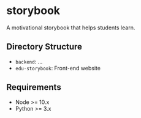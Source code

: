 # storybook
A motivational storybook that helps students learn.

## Directory Structure

 - `backend`: ...
 - `edu-storybook`: Front-end website

## Requirements

 - Node >= 10.x
 - Python >= 3.x